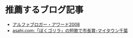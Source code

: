 # 推薦するブログ記事
 - [アルファブロガー・アワード2008](http://youpy.jottit.com/%E3%82%A2%E3%83%AB%E3%83%95%E3%82%A1%E3%83%96%E3%83%AD%E3%82%AC%E3%83%BC%E3%83%BB%E3%82%A2%E3%83%AF%E3%83%BC%E3%83%892008)
 - [asahi.com:「ぼくゴリラ」の短歌で市長賞-マイタウン千葉](http://mytown.asahi.com/chiba/news.php?k_id=12000000901190003)

